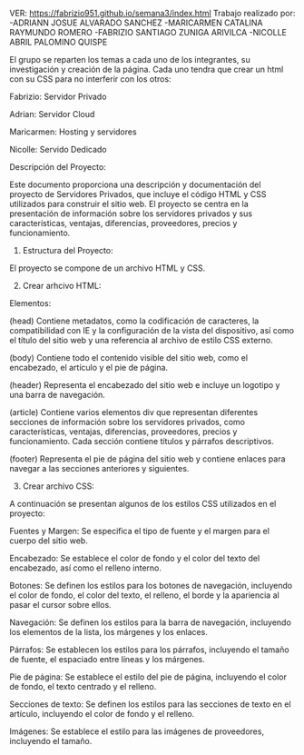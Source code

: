 VER: https://fabrizio951.github.io/semana3/index.html
Trabajo realizado por: 
-ADRIANN JOSUE ALVARADO SANCHEZ
-MARICARMEN CATALINA RAYMUNDO ROMERO
-FABRIZIO SANTIAGO ZUNIGA ARIVILCA
-NICOLLE ABRIL PALOMINO QUISPE

El grupo se reparten los temas a cada uno de los integrantes, su investigación y creación de la página. Cada uno tendra que crear un html con su CSS para no interferir con los otros:

Fabrizio: Servidor Privado

Adrian: Servidor Cloud

Maricarmen: Hosting y servidores

Nicolle: Servido Dedicado

Descripción del Proyecto:

Este documento proporciona una descripción y documentación del proyecto de Servidores Privados, que incluye el código HTML y CSS utilizados para construir el sitio web. El proyecto se centra en la presentación de información sobre los servidores privados y sus características, ventajas, diferencias, proveedores, precios y funcionamiento.

1. Estructura del Proyecto:

El proyecto se compone de un archivo HTML y CSS.

2. Crear arhcivo HTML:

Elementos:

(head) Contiene metadatos, como la codificación de caracteres, la compatibilidad con IE y la configuración de la vista del dispositivo, así como el título del sitio web y una referencia al archivo de estilo CSS externo.
  
(body) Contiene todo el contenido visible del sitio web, como el encabezado, el artículo y el pie de página.
  
(header) Representa el encabezado del sitio web e incluye un logotipo y una barra de navegación.
  
(article) Contiene varios elementos div que representan diferentes secciones de información sobre los servidores privados, como características, ventajas, diferencias, proveedores, precios y funcionamiento. Cada sección contiene títulos y párrafos descriptivos.
  
(footer) Representa el pie de página del sitio web y contiene enlaces para navegar a las secciones anteriores y siguientes.

3. Crear archivo CSS:

A continuación se presentan algunos de los estilos CSS utilizados en el proyecto:

Fuentes y Margen: Se especifica el tipo de fuente y el margen para el cuerpo del sitio web.

Encabezado: Se establece el color de fondo y el color del texto del encabezado, así como el relleno interno.

Botones: Se definen los estilos para los botones de navegación, incluyendo el color de fondo, el color del texto, el relleno, el borde y la apariencia al pasar el cursor sobre ellos.

Navegación: Se definen los estilos para la barra de navegación, incluyendo los elementos de la lista, los márgenes y los enlaces.

Párrafos: Se establecen los estilos para los párrafos, incluyendo el tamaño de fuente, el espaciado entre líneas y los márgenes.

Pie de página: Se establece el estilo del pie de página, incluyendo el color de fondo, el texto centrado y el relleno.

Secciones de texto: Se definen los estilos para las secciones de texto en el artículo, incluyendo el color de fondo y el relleno.

Imágenes: Se establece el estilo para las imágenes de proveedores, incluyendo el tamaño.

